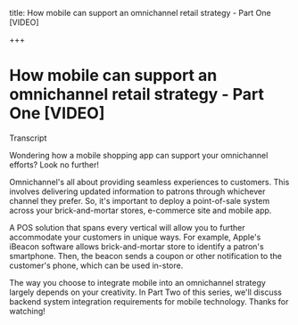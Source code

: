 title: How mobile can support an omnichannel retail strategy - Part One [VIDEO]

+++

# How mobile can support an omnichannel retail strategy - Part One [VIDEO]

Transcript

Wondering how a mobile shopping app can support your omnichannel efforts? Look no further!  

Omnichannel's all about providing seamless experiences to customers. This involves delivering updated information to patrons through whichever channel they prefer. So, it's important to deploy a point-of-sale system across your brick-and-mortar stores, e-commerce site and mobile app.  

A POS solution that spans every vertical will allow you to further accommodate your customers in unique ways. For example, Apple's iBeacon software allows brick-and-mortar store to identify a patron's smartphone. Then, the beacon sends a coupon or other notification to the customer's phone, which can be used in-store.  

The way you choose to integrate mobile into an omnichannel strategy largely depends on your creativity. In Part Two of this series, we'll discuss backend system integration requirements for mobile technology. Thanks for watching!
